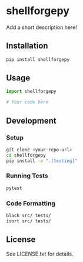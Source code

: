 # shellforgepy

Add a short description here!

## Installation

```bash
pip install shellforgepy
```

## Usage

```python
import shellforgepy

# Your code here
```

## Development

### Setup

```bash
git clone <your-repo-url>
cd shellforgepy
pip install -e ".[testing]"
```

### Running Tests

```bash
pytest
```

### Code Formatting

```bash
black src/ tests/
isort src/ tests/
```

## License

See LICENSE.txt for details.
